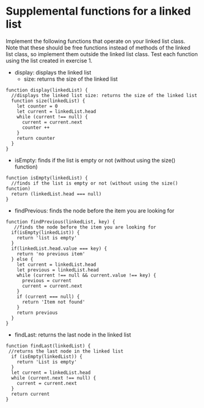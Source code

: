 # Supplemental functions for a linked list

Implement the following functions that operate on your linked list class. Note that these should be free functions instead of methods of the linked list class, so implement them outside the linked list class. Test each function using the list created in exercise 1.

- display: displays the linked list 
  - size: returns the size of the linked list
```
function display(linkedList) {
  //displays the linked list size: returns the size of the linked list
  function size(linkedList) {
    let counter = 0
    let current = linkedList.head
    while (current !== null) {
      current = current.next
      counter ++
    }
    return counter
  }
}
```

- isEmpty: finds if the list is empty or not (without using the size() function) 
```
function isEmpty(linkedList) {
  //finds if the list is empty or not (without using the size() function)
  return (linkedList.head === null)
}
```

- findPrevious: finds the node before the item you are looking for 
```
function findPrevious(linkedList, key) {
   //finds the node before the item you are looking for
  if(isEmpty(linkedList)) {
    return 'list is empty'
  }
  if(linkedList.head.value === key) {
    return 'no previous item'
  } else {
    let current = linkedList.head
    let previous = linkedList.head
    while (current !== null && current.value !== key) {
      previous = current
      current = current.next
    }
    if (current === null) {
      return 'Item not found'
    }
    return previous
  }
}
```

- findLast: returns the last node in the linked list
```
function findLast(linkedList) {
 //returns the last node in the linked list
  if (isEmpty(linkedList)) {
    return 'List is empty'
  }
  let current = linkedList.head
  while (current.next !== null) {
    current = current.next
  }
  return current
}
```

